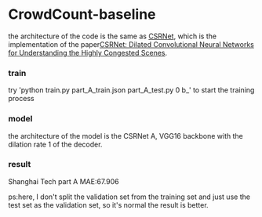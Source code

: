 # CrowdCount-baseline

the architecture of the code is the same as [CSRNet](https://arxiv.org/abs/1802.10062), which is the implementation of the paper[CSRNet: Dilated Convolutional Neural Networks for Understanding the Highly Congested Scenes](https://arxiv.org/abs/1802.10062).

### train
try 'python train.py part_A_train.json part_A_test.py 0 b_' to start the training process

### model
the architecture of the model is the CSRNet A, VGG16 backbone with the dilation rate 1 of the decoder.

### result
Shanghai Tech part A
MAE:67.906

ps:here, I don't split the validation set from the training set and just use the test set as the validation set, so it's normal the result is better.
